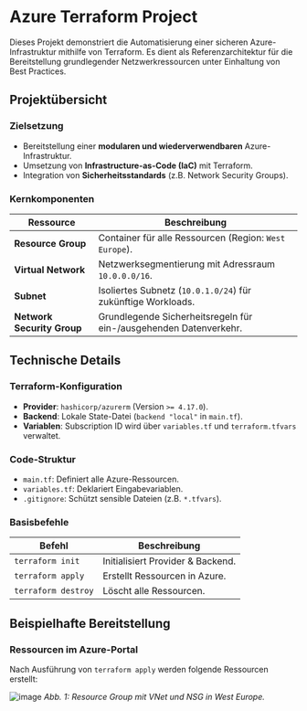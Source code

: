 # Azure Terraform Project

Dieses Projekt demonstriert die Automatisierung einer sicheren Azure-Infrastruktur mithilfe von Terraform. Es dient als Referenzarchitektur für die Bereitstellung grundlegender Netzwerkressourcen unter Einhaltung von Best Practices.

## Projektübersicht

### Zielsetzung
- Bereitstellung einer **modularen und wiederverwendbaren** Azure-Infrastruktur.
- Umsetzung von **Infrastructure-as-Code (IaC)** mit Terraform.
- Integration von **Sicherheitsstandards** (z.B. Network Security Groups).

### Kernkomponenten
| Ressource                | Beschreibung                                                                 |
|--------------------------|-----------------------------------------------------------------------------|
| **Resource Group**       | Container für alle Ressourcen (Region: `West Europe`).            |
| **Virtual Network**      | Netzwerksegmentierung mit Adressraum `10.0.0.0/16`.                         |
| **Subnet**               | Isoliertes Subnetz (`10.0.1.0/24`) für zukünftige Workloads.                |
| **Network Security Group** | Grundlegende Sicherheitsregeln für ein-/ausgehenden Datenverkehr.          |

## Technische Details

### Terraform-Konfiguration
- **Provider**: `hashicorp/azurerm` (Version `>= 4.17.0`).
- **Backend**: Lokale State-Datei (`backend "local"` in `main.tf`).
- **Variablen**: Subscription ID wird über `variables.tf` und `terraform.tfvars` verwaltet.

### Code-Struktur
- `main.tf`: Definiert alle Azure-Ressourcen.
- `variables.tf`: Deklariert Eingabevariablen.
- `.gitignore`: Schützt sensible Dateien (z.B. `*.tfvars`).

### Basisbefehle
| Befehl               | Beschreibung                          |
|----------------------|---------------------------------------|
| `terraform init`     | Initialisiert Provider & Backend.     |
| `terraform apply`    | Erstellt Ressourcen in Azure.         |
| `terraform destroy`  | Löscht alle Ressourcen.               |

## Beispielhafte Bereitstellung
### Ressourcen im Azure-Portal
Nach Ausführung von `terraform apply` werden folgende Ressourcen erstellt:  

![image](https://github.com/user-attachments/assets/6b640e14-7ee3-4c79-af33-bb97a44abb67)
*Abb. 1: Resource Group mit VNet und NSG in West Europe.*
